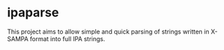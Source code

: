 # ipaparse
This project aims to allow simple and quick parsing of strings written in X-SAMPA format into full IPA strings.